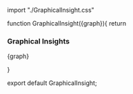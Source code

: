 import "./GraphicalInsight.css"

function GraphicalInsight({graph}){
    return <div className="graphical-container">
       <h3>Graphical Insights</h3>
      <p>{graph}</p> 
    </div>
}

export default GraphicalInsight;
